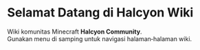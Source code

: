 # Selamat Datang di Halcyon Wiki

Wiki komunitas Minecraft **Halcyon Community**.  
Gunakan menu di samping untuk navigasi halaman‑halaman wiki.
